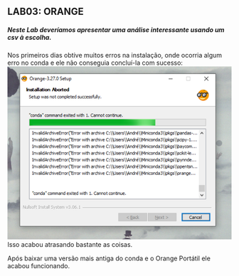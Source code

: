 ## LAB03: ORANGE
##### Neste Lab deveríamos apresentar uma análise interessante usando um csv à escolha.

Nos primeiros dias obtive muitos erros na instalação, onde ocorria algum erro no conda e ele não conseguia concluí-la com sucesso:
![](lab03_orange_error_instalation.png)<br/>
Isso acabou atrasando bastante as coisas. 

Após baixar uma versão mais antiga do conda e o Orange Portátil ele acabou funcionando.
